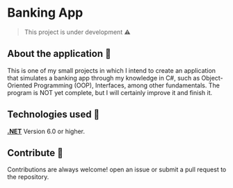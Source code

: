 # Banking App

> This project is under development ⚠️

## About the application 📁
This is one of my small projects in which I intend to create an application that simulates a banking app through my knowledge in C#, such as Object-Oriented Programming (OOP), Interfaces, among other fundamentals.
The program is NOT yet complete, but I will certainly improve it and finish it.

## Technologies used 🔧
**[.NET](https://dotnet.microsoft.com/en-us/download)** Version 6.0 or higher.

## Contribute 🤝
Contributions are always welcome! open an issue or submit a pull request to the repository.
